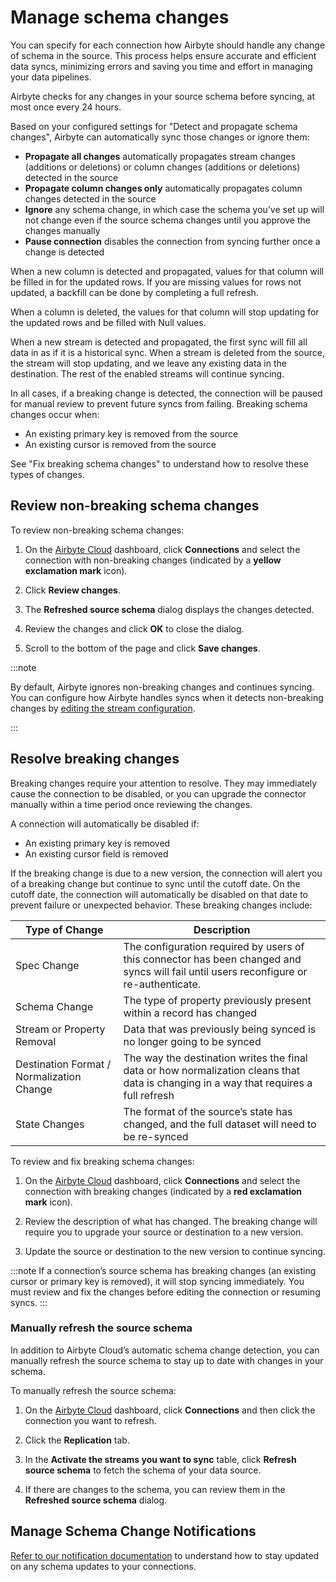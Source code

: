 # Manage schema changes

You can specify for each connection how Airbyte should handle any change of schema in the source. This process helps ensure accurate and efficient data syncs, minimizing errors and saving you time and effort in managing your data pipelines.

Airbyte checks for any changes in your source schema before syncing, at most once every 24 hours.

Based on your configured settings for "Detect and propagate schema changes", Airbyte can automatically sync those changes or ignore them: 
* **Propagate all changes** automatically propagates stream changes (additions or deletions) or column changes (additions or deletions) detected in the source
* **Propagate column changes only** automatically propagates column changes detected in the source
* **Ignore** any schema change, in which case the schema you’ve set up will not change even if the source schema changes until you approve the changes manually
* **Pause connection** disables the connection from syncing further once a change is detected

When a new column is detected and propagated, values for that column will be filled in for the updated rows. If you are missing values for rows not updated, a backfill can be done by completing a full refresh.

When a column is deleted, the values for that column will stop updating for the updated rows and be filled with Null values.

When a new stream is detected and propagated, the first sync will fill all data in as if it is a historical sync. When a stream is deleted from the source, the stream will stop updating, and we leave any existing data in the destination. The rest of the enabled streams will continue syncing.

In all cases, if a breaking change is detected, the connection will be paused for manual review to prevent future syncs from failing. Breaking schema changes occur when:
* An existing primary key is removed from the source
* An existing cursor is removed from the source

See "Fix breaking schema changes" to understand how to resolve these types of changes.

## Review non-breaking schema changes

To review non-breaking schema changes:
1. On the [Airbyte Cloud](http://cloud.airbyte.com/) dashboard, click **Connections** and select the connection with non-breaking changes (indicated by a **yellow exclamation mark** icon).

2. Click **Review changes**.

3. The **Refreshed source schema** dialog displays the changes detected. 

4. Review the changes and click **OK** to close the dialog.

5. Scroll to the bottom of the page and click **Save changes**.

:::note 
    
 By default, Airbyte ignores non-breaking changes and continues syncing. You can configure how Airbyte handles syncs when it detects non-breaking changes by [editing the stream configuration](https://docs.airbyte.com/cloud/managing-airbyte-cloud/edit-stream-configuration).
    
:::

## Resolve breaking changes

Breaking changes require your attention to resolve. They may immediately cause the connection to be disabled, or you can upgrade the connector manually within a time period once reviewing the changes.

A connection will automatically be disabled if: 
* An existing primary key is removed
* An existing cursor field is removed

If the breaking change is due to a new version, the connection will alert you of a breaking change but continue to sync until the cutoff date. On the cutoff date, the connection will automatically be disabled on that date to prevent failure or unexpected behavior. These breaking changes  include: 

| Type of Change   | Description                                                                                                         |
|------------------|---------------------------------------------------------------------------------------------------------------------|
| Spec Change         | The configuration required by users of this connector has been changed and syncs will fail until users reconfigure or re-authenticate.              |
| Schema Change            | The type of property previously present within a record has changed
| Stream or Property Removal          | Data that was previously being synced is no longer going to be synced              |
| Destination Format / Normalization Change          | The way the destination writes the final data or how normalization cleans that data is changing in a way that requires a full refresh                |
| State Changes          | The format of the source’s state has changed, and the full dataset will need to be re-synced                |

To review and fix breaking schema changes:
1. On the [Airbyte Cloud](http://cloud.airbyte.com/) dashboard, click **Connections** and select the connection with breaking changes (indicated by a **red exclamation mark** icon).

2. Review the description of what has changed. The breaking change will require you to upgrade your source or destination to a new version. 

3. Update the source or destination to the new version to continue syncing. 

:::note 
If a connection’s source schema has breaking changes (an existing cursor or primary key is removed), it will stop syncing immediately. You must review and fix the changes before editing the connection or resuming syncs.
:::

### Manually refresh the source schema

In addition to Airbyte Cloud’s automatic schema change detection, you can manually refresh the source schema to stay up to date with changes in your schema. 

 To manually refresh the source schema:

 1. On the [Airbyte Cloud](http://cloud.airbyte.com) dashboard, click **Connections** and then click the connection you want to refresh.

 2. Click the **Replication** tab.

 3. In the **Activate the streams you want to sync** table, click **Refresh source schema** to fetch the schema of your data source.

 4. If there are changes to the schema, you can review them in the **Refreshed source schema** dialog.

## Manage Schema Change Notifications
[Refer to our notification documentation](https://docs.airbyte.com/cloud/managing-airbyte-cloud/manage-airbyte-cloud-notifications#enable-schema-update-notifications) to understand how to stay updated on any schema updates to your connections.
